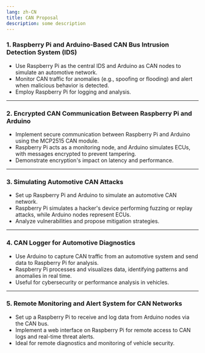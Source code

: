 ```yaml
---
lang: zh-CN
title: CAN Proposal
description: some description
---
```


### 1. **Raspberry Pi and Arduino-Based CAN Bus Intrusion Detection System (IDS)**

- Use Raspberry Pi as the central IDS and Arduino as CAN nodes to simulate an automotive network.
- Monitor CAN traffic for anomalies (e.g., spoofing or flooding) and alert when malicious behavior is detected.
- Employ Raspberry Pi for logging and analysis.

------

### 2. **Encrypted CAN Communication Between Raspberry Pi and Arduino**

- Implement secure communication between Raspberry Pi and Arduino using the MCP2515 CAN module.
- Raspberry Pi acts as a monitoring node, and Arduino simulates ECUs, with messages encrypted to prevent tampering.
- Demonstrate encryption's impact on latency and performance.

------

### 3. **Simulating Automotive CAN Attacks**

- Set up Raspberry Pi and Arduino to simulate an automotive CAN network.
- Raspberry Pi simulates a hacker's device performing fuzzing or replay attacks, while Arduino nodes represent ECUs.
- Analyze vulnerabilities and propose mitigation strategies.

------

### 4. **CAN Logger for Automotive Diagnostics**

- Use Arduino to capture CAN traffic from an automotive system and send data to Raspberry Pi for analysis.
- Raspberry Pi processes and visualizes data, identifying patterns and anomalies in real time.
- Useful for cybersecurity or performance analysis in vehicles.

------

### 5. **Remote Monitoring and Alert System for CAN Networks**

- Set up a Raspberry Pi to receive and log data from Arduino nodes via the CAN bus.
- Implement a web interface on Raspberry Pi for remote access to CAN logs and real-time threat alerts.
- Ideal for remote diagnostics and monitoring of vehicle security.